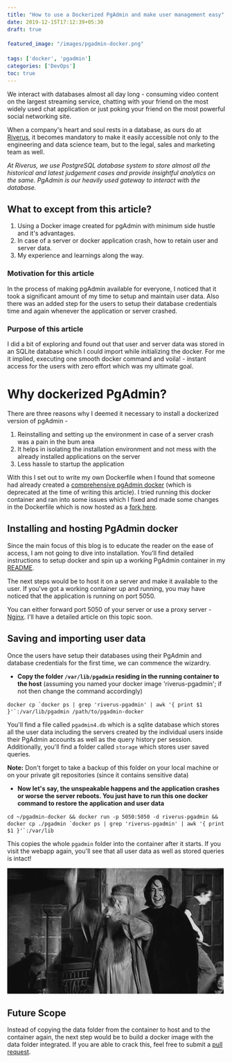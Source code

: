 ```yaml
---
title: "How to use a Dockerized PgAdmin and make user management easy"
date: 2019-12-15T17:12:39+05:30
draft: true

featured_image: "/images/pgadmin-docker.png"

tags: ['docker', 'pgadmin']
categories: ['DevOps']
toc: true
---
```


We interact with databases almost all day long - consuming video content on the largest streaming service, chatting with your friend on the most widely used chat application or just poking your friend on the most powerful social networking site. 

When a company's heart and soul rests in a database, as ours do at [Riverus](https://riverus.in/), it becomes mandatory to make it easily accessible not only to the engineering and data science team, but to the legal, sales and marketing team as well.

*At Riverus, we use PostgreSQL database system to store almost all the historical and latest judgement cases and provide insightful analytics on the same. PgAdmin is our heavily used gateway to interact with the database.*

## What to except from this article?

1. Using a Docker image created for pgAdmin with minimum side hustle and it's advantages.
2. In case of a server or docker application crash, how to retain user and server data.
3. My experience and learnings along the way.

### Motivation for this article

In the process of making pgAdmin available for everyone, I noticed that it took a significant amount of my time to setup and maintain user data. Also there was an added step for the users to setup their database credentials time and again whenever the application or server crashed.

### Purpose of this article

I did a bit of exploring and found out that user and server data was stored in an SQLite database which I could import while initializing the docker. For me it implied, executing one smooth docker command and voila! - instant access for the users with zero effort which was my ultimate goal.

# Why dockerized PgAdmin?

There are three reasons why I deemed it necessary to install a dockerized version of pgAdmin - 

1. Reinstalling and setting up the environment in case of a server crash was a pain in the bum area
2. It helps in isolating the installation environment and not mess with the already installed applications on the server
3. Less hassle to startup the application

With this I set out to write my own Dockerfile when I found that someone had already created a [comprehensive pgAdmin docker](https://github.com/fenglc/dockercloud-pgadmin4) (which is deprecated at the time of writing this article). I tried running this docker container and ran into some issues which I fixed and made some changes in the Dockerfile which is now hosted as a [fork here](https://github.com/nirajpandkar/pgadmin-docker). 

## Installing and hosting PgAdmin docker

Since the main focus of this blog is to educate the reader on the ease of access, I am not going to dive into installation. You'll find detailed instructions to setup docker and spin up a working PgAdmin container in my [README](https://github.com/nirajpandkar/pgadmin-docker/blob/master/README.md).

The next steps would be to host it on a server and make it available to the user. If you've got a working container up and running, you may have noticed that the application is running on port 5050. 

You can either forward port 5050 of your server or use a proxy server - [Nginx](http://tutorials.jenkov.com/nginx/index.html). I'll have a detailed article on this topic soon.

## Saving and importing user data

Once the users have setup their databases using their PgAdmin and database credentials for the first time, we can commence the wizardry. 

- **Copy the folder `/var/lib/pgadmin` residing in the running container to the host** (assuming you named your docker image 'riverus-pgadmin'; if not then change the command accordingly)

```
docker cp `docker ps | grep 'riverus-pgadmin' | awk '{ print $1 }'`:/var/lib/pgadmin /path/to/pgadmin-docker
```

You'll find a file called `pgadmin4.db` which is a sqlite database which stores all the user data including the servers created by the individual users inside their PgAdmin accounts as well as the query history per session. Additionally, you'll find a folder called `storage` which stores user saved queries.

**Note:** Don't forget to take a backup of this folder on your local machine or on your private git repositories (since it contains sensitive data)

- **Now let's say, the unspeakable happens and the application crashes or worse the server reboots. You just have to run this one docker command to restore the application and user data**

```
cd ~/pgadmin-docker && docker run -p 5050:5050 -d riverus-pgadmin && docker cp ./pgadmin `docker ps | grep 'riverus-pgadmin' | awk '{ print $1 }'`:/var/lib
```

This copies the whole `pgadmin` folder into the container after it starts. If you visit the webapp again, you'll see that all user data as well as stored queries is intact!

![Celebration](/images/celebration.gif)

## Future Scope

Instead of copying the data folder from the container to host and to the container again, the next step would be to build a docker image with the data folder integrated. If you are able to crack this, feel free to submit a [pull request](https://github.com/nirajpandkar/pgadmin-docker).